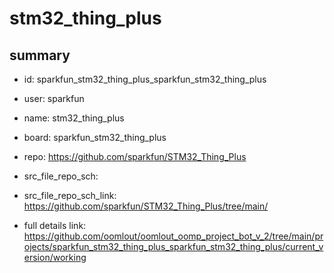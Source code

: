 # stm32_thing_plus
 
## summary 
* id: sparkfun_stm32_thing_plus_sparkfun_stm32_thing_plus
* user: sparkfun
* name: stm32_thing_plus
* board: sparkfun_stm32_thing_plus
* repo: https://github.com/sparkfun/STM32_Thing_Plus



* src_file_repo_sch: 
* src_file_repo_sch_link: https://github.com/sparkfun/STM32_Thing_Plus/tree/main/
* full details link: https://github.com/oomlout/oomlout_oomp_project_bot_v_2/tree/main/projects/sparkfun_stm32_thing_plus_sparkfun_stm32_thing_plus/current_version/working  







